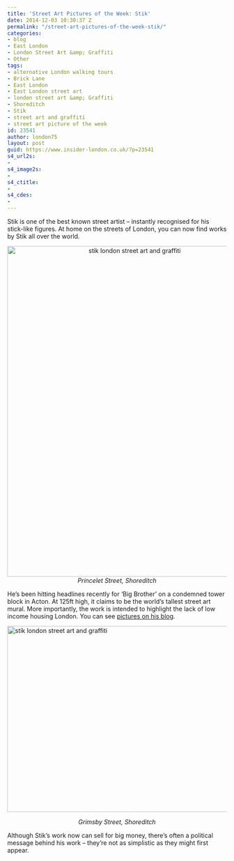 ```yaml
---
title: 'Street Art Pictures of the Week: Stik'
date: 2014-12-03 10:30:37 Z
permalink: "/street-art-pictures-of-the-week-stik/"
categories:
- blog
- East London
- London Street Art &amp; Graffiti
- Other
tags:
- alternative London walking tours
- Brick Lane
- East London
- East London street art
- london street art &amp; Graffiti
- Shoreditch
- Stik
- street art and graffiti
- street art picture of the week
id: 23541
author: london75
layout: post
guid: https://www.insider-london.co.uk/?p=23541
s4_url2s:
- 
s4_image2s:
- 
s4_ctitle:
- 
s4_cdes:
- 
---
```


Stik is one of the best known street artist &#8211; instantly recognised for his stick-like figures. At home on the streets of London, you can now find works by Stik all over the world.

<p style="text-align: center;">
  <img class="aligncenter wp-image-23545 size-full" src="/wp-content/uploads/2014/12/3_mini.jpg" alt="stik london street art and graffiti" width="569" height="759" /><em>Princelet Street, Shoreditch</em>
</p>

He&#8217;s been hitting headlines recently for &#8216;Big Brother&#8217; on a condemned tower block in Acton. At 125ft high, it claims to be the world&#8217;s tallest street art mural. More importantly, the work is intended to highlight the lack of low income housing London. You can see <a href="http://stik.org/news.html" target="_blank">pictures on his blog</a>.

<img class="aligncenter wp-image-23547 size-full" src="/wp-content/uploads/2014/12/11b_mini.jpg" alt="stik london street art and graffiti" width="569" height="427" />

<p style="text-align: center;">
  <em>Grimsby Street, Shoreditch</em>
</p>

<p style="text-align: left;">
  Although Stik&#8217;s work now can sell for big money, there&#8217;s often a political message behind his work &#8211; they&#8217;re not as simplistic as they might first appear.
</p>